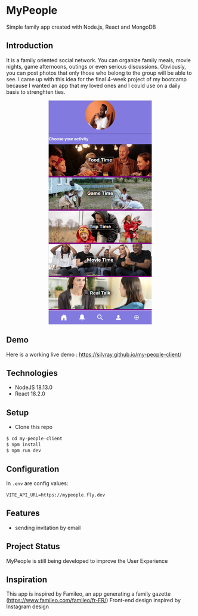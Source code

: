 # MyPeople
Simple family app created with Node.js, React and MongoDB

## Introduction
It is a family oriented social network. You can organize family meals, movie nights, game afternoons, outings or even serious discussions. Obviously, you can post photos that only those who belong to the group will be able to see.
I came up with this idea for the final 4-week project of my bootcamp because I wanted an app that my loved ones and I could use on a daily basis to strenghten ties.

<p align="center">
<img
  src="/public/images/illustration.png"
  alt="Alt text"
  height="600" 
  align="center">
</p>

## Demo
Here is a working live demo : https://silvray.github.io/my-people-client/

## Technologies
* NodeJS 18.13.0
* React 18.2.0

## Setup
* Clone this repo

```
$ cd my-people-client
$ npm install
$ npm run dev
```

## Configuration
In `.env` are config values:
```
VITE_API_URL=https://mypeople.fly.dev
```

## Features
* sending invitation by email

## Project Status
MyPeople is still being developed to improve the User Experience

## Inspiration
This app is inspired by Famileo, an app generating a family gazette
(https://www.famileo.com/famileo/fr-FR/)
Front-end design inspired by Instagram design
